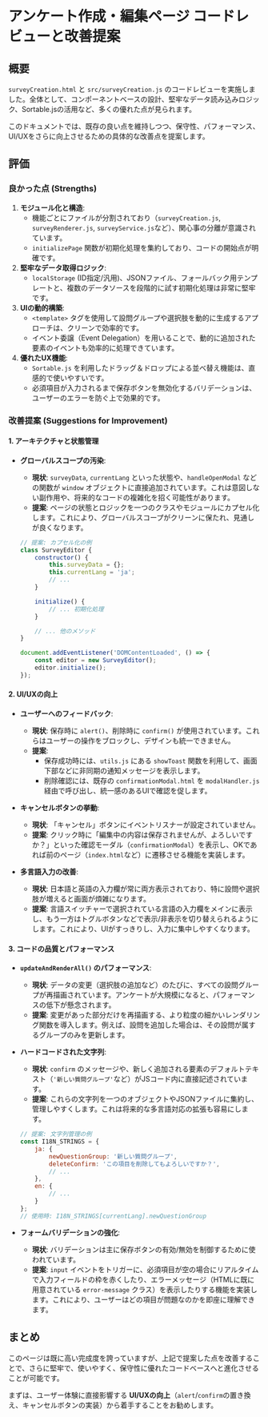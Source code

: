 # アンケート作成・編集ページ コードレビューと改善提案

## 概要

`surveyCreation.html` と `src/surveyCreation.js` のコードレビューを実施しました。全体として、コンポーネントベースの設計、堅牢なデータ読み込みロジック、Sortable.jsの活用など、多くの優れた点が見られます。

このドキュメントでは、既存の良い点を維持しつつ、保守性、パフォーマンス、UI/UXをさらに向上させるための具体的な改善点を提案します。

## 評価

### 良かった点 (Strengths)

1.  **モジュール化と構造**:
    *   機能ごとにファイルが分割されており（`surveyCreation.js`, `surveyRenderer.js`, `surveyService.js`など）、関心事の分離が意識されています。
    *   `initializePage` 関数が初期化処理を集約しており、コードの開始点が明確です。
2.  **堅牢なデータ取得ロジック**:
    *   `localStorage` (ID指定/汎用)、JSONファイル、フォールバック用テンプレートと、複数のデータソースを段階的に試す初期化処理は非常に堅牢です。
3.  **UIの動的構築**:
    *   `<template>` タグを使用して設問グループや選択肢を動的に生成するアプローチは、クリーンで効率的です。
    *   イベント委譲（Event Delegation）を用いることで、動的に追加された要素のイベントも効率的に処理できています。
4.  **優れたUX機能**:
    *   `Sortable.js` を利用したドラッグ＆ドロップによる並べ替え機能は、直感的で使いやすいです。
    *   必須項目が入力されるまで保存ボタンを無効化するバリデーションは、ユーザーのエラーを防ぐ上で効果的です。

### 改善提案 (Suggestions for Improvement)

#### 1. アーキテクチャと状態管理

*   **グローバルスコープの汚染**:
    *   **現状**: `surveyData`, `currentLang` といった状態や、`handleOpenModal` などの関数が `window` オブジェクトに直接追加されています。これは意図しない副作用や、将来的なコードの複雑化を招く可能性があります。
    *   **提案**: ページの状態とロジックを一つのクラスやモジュールにカプセル化します。これにより、グローバルスコープがクリーンに保たれ、見通しが良くなります。

    ```javascript
    // 提案: カプセル化の例
    class SurveyEditor {
        constructor() {
            this.surveyData = {};
            this.currentLang = 'ja';
            // ...
        }

        initialize() {
            // ... 初期化処理
        }

        // ... 他のメソッド
    }

    document.addEventListener('DOMContentLoaded', () => {
        const editor = new SurveyEditor();
        editor.initialize();
    });
    ```

#### 2. UI/UXの向上

*   **ユーザーへのフィードバック**:
    *   **現状**: 保存時に `alert()`、削除時に `confirm()` が使用されています。これらはユーザーの操作をブロックし、デザインも統一できません。
    *   **提案**:
        *   保存成功時には、`utils.js` にある `showToast` 関数を利用して、画面下部などに非同期の通知メッセージを表示します。
        *   削除確認には、既存の `confirmationModal.html` を `modalHandler.js` 経由で呼び出し、統一感のあるUIで確認を促します。

*   **キャンセルボタンの挙動**:
    *   **現状**: 「キャンセル」ボタンにイベントリスナーが設定されていません。
    *   **提案**: クリック時に「編集中の内容は保存されませんが、よろしいですか？」といった確認モーダル（`confirmationModal`）を表示し、OKであれば前のページ（`index.html`など）に遷移させる機能を実装します。

*   **多言語入力の改善**:
    *   **現状**: 日本語と英語の入力欄が常に両方表示されており、特に設問や選択肢が増えると画面が煩雑になります。
    *   **提案**: 言語スイッチャーで選択されている言語の入力欄をメインに表示し、もう一方はトグルボタンなどで表示/非表示を切り替えられるようにします。これにより、UIがすっきりし、入力に集中しやすくなります。

#### 3. コードの品質とパフォーマンス

*   **`updateAndRenderAll()` のパフォーマンス**:
    *   **現状**: データの変更（選択肢の追加など）のたびに、すべての設問グループが再描画されています。アンケートが大規模になると、パフォーマンスの低下が懸念されます。
    *   **提案**: 変更があった部分だけを再描画する、より粒度の細かいレンダリング関数を導入します。例えば、設問を追加した場合は、その設問が属するグループのみを更新します。

*   **ハードコードされた文字列**:
    *   **現状**: `confirm` のメッセージや、新しく追加される要素のデフォルトテキスト（`'新しい質問グループ'`など）がJSコード内に直接記述されています。
    *   **提案**: これらの文字列を一つのオブジェクトやJSONファイルに集約し、管理しやすくします。これは将来的な多言語対応の拡張も容易にします。

    ```javascript
    // 提案: 文字列管理の例
    const I18N_STRINGS = {
        ja: {
            newQuestionGroup: '新しい質問グループ',
            deleteConfirm: 'この項目を削除してもよろしいですか？',
            // ...
        },
        en: {
            // ...
        }
    };
    // 使用時: I18N_STRINGS[currentLang].newQuestionGroup
    ```

*   **フォームバリデーションの強化**:
    *   **現状**: バリデーションは主に保存ボタンの有効/無効を制御するために使われています。
    *   **提案**: `input` イベントをトリガーに、必須項目が空の場合にリアルタイムで入力フィールドの枠を赤くしたり、エラーメッセージ（HTMLに既に用意されている `error-message` クラス）を表示したりする機能を実装します。これにより、ユーザーはどの項目が問題なのかを即座に理解できます。

## まとめ

このページは既に高い完成度を誇っていますが、上記で提案した点を改善することで、さらに堅牢で、使いやすく、保守性に優れたコードベースへと進化させることが可能です。

まずは、ユーザー体験に直接影響する **UI/UXの向上**（`alert`/`confirm`の置き換え、キャンセルボタンの実装）から着手することをお勧めします。